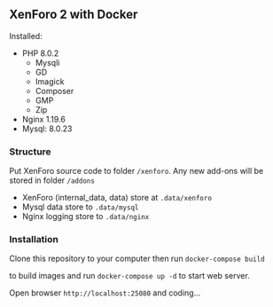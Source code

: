 ## XenForo 2 with Docker

Installed:
- PHP 8.0.2
  * Mysqli
  * GD
  * Imagick
  * Composer
  * GMP
  * Zip
- Nginx 1.19.6
- Mysql: 8.0.23

### Structure

Put XenForo source code to folder `/xenforo`. Any new add-ons will be stored in folder `/addons`

- XenForo (internal_data, data) store at `.data/xenforo`
- Mysql data store to `.data/mysql`
- Nginx logging store to `.data/nginx`

### Installation

Clone this repository to your computer then run
`docker-compose build`

to build images and run `docker-compose up -d` to start web server.

Open browser `http://localhost:25080` and coding...